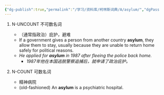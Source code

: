 ```yaml
---
{"dg-publish":true,"permalink":"/学习/资料库/柯林斯词典/A/asylum/","dgPassFrontmatter":true}
---
```


1. N-UNCOUNT 不可数名词
	- （通常指政治）庇护，避难
	- If a government gives a person from another country **asylum**, they allow them to stay, usually because they are unable to return home safely for political reasons.
	- *He applied for **asylum** in 1987 after fleeing the police back home.*
		- *1987年他在本国逃脱警察追捕后，就申请了政治庇护。*

2. N-COUNT 可数名词
	- 精神病院
	- (old-fashioned) An **asylum** is a psychiatric hospital.
